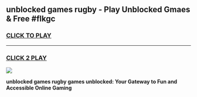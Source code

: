 
## unblocked games rugby - Play Unblocked Gmaes & Free #flkgc
<h3>
<a href="https://premium.freeplayer.one?title=unblocked_games_rugby&ref=01M">CLICK TO PLAY</a></h3>
<hr>

<h3>
<a href="https://premium.freeplayer.one?title=unblocked_games_rugby&ref=01M">CLICK 2 PLAY</a>
  
</h3>

<a href="https://premium.freeplayer.one?title=unblocked_games_rugby&ref=01M"><img src="https://clearcache.store/games.png"></a>


**unblocked games rugby games unblocked: Your Gateway to Fun and Accessible Online Gaming**
